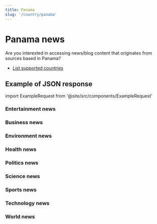 ```yaml
---
title: Panama
slug: '/country/panama'
---
```


# Panama news

Are you interested in accessing news/blog content that originates from sources based in Panama?

- [List supported countries](/get-articles/countries)

## Example of JSON response

import ExampleRequest from '@site/src/components/ExampleRequest'

### Entertainment news
<ExampleRequest url="https://apitube.io/v1/news/articles?limit=2&category=news/Arts_and_Entertainment&language=pa"></ExampleRequest>

### Business news
<ExampleRequest url="https://apitube.io/v1/news/articles?limit=2&category=news/Business&language=pa"></ExampleRequest>

### Environment news
<ExampleRequest url="https://apitube.io/v1/news/articles?limit=2&category=news/Environment&language=pa"></ExampleRequest>

### Health news
<ExampleRequest url="https://apitube.io/v1/news/articles?limit=2&category=news/Health&language=pa"></ExampleRequest>

### Politics news
<ExampleRequest url="https://apitube.io/v1/news/articles?limit=2&category=news/Politics&language=pa"></ExampleRequest>

### Science news
<ExampleRequest url="https://apitube.io/v1/news/articles?limit=2&category=news/Science&language=pa"></ExampleRequest>

### Sports news
<ExampleRequest url="https://apitube.io/v1/news/articles?limit=2&category=news/Sports&language=pa"></ExampleRequest>

### Technology news
<ExampleRequest url="https://apitube.io/v1/news/articles?limit=2&category=news/Technology&language=pa"></ExampleRequest>

### World news
<ExampleRequest url="https://apitube.io/v1/news/articles?limit=2&category=news/World&language=pa"></ExampleRequest>

